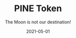 ---
title: PINE Token
subtitle: The Moon is not our destination!
layout: default
modal-id: 1
date: 2021-05-01
img: sail.png
thumbnail: sail-thumbnail.png
alt: image-alt
project-date: May 2021
client: Start Bootstrap
category: Web Development
description: PINE is the underlying token that makes SmartLoan operates. One PINE token represent one BUSD, which is backed by same value of the reserved asset valued at one USD. When Investor trasfered BUSD into the contract, same amount of PINE token will be minted into his/her account. The BUSD in the contract account will work as the funding capital. When a borrower took up a loan, the contract will release the amount of BUSD accordingly to the borrower by input schedule. When the borrower pay the loan interest, the interest will be distributed to the PINE token stake holders. When the borrower repay the principal, the floating PINE token will be burnt. Interests will be allocated to PINE stake holders. Once the borrower paid their principal and interests, floating PINE will burnt according to the returned amount. If the investor decided to keep the PINE token, the funds will remain in the pool for the next borrow. To sum it up, PINE token is not a rocket to the Moon. It is simply a ship sailing on earth. For details, do check out the github repository.

---